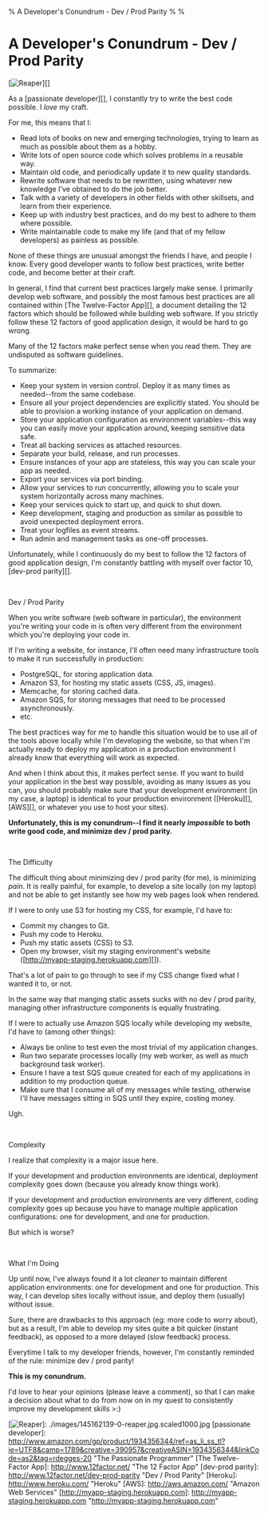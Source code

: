 % A Developer's Conundrum - Dev / Prod Parity
%
%

# A Developer's Conundrum - Dev / Prod Parity

[![Reaper][]][]

As a [passionate developer][], I constantly try to write the best code possible.
I *love* my craft.

For me, this means that I:

-   Read lots of books on new and emerging technologies, trying to learn as much
    as possible about them as a hobby.
-   Write lots of open source code which solves problems in a reusable way.
-   Maintain old code, and periodically update it to new quality standards.
-   Rewrite software that needs to be rewritten, using whatever new knowledge
    I've obtained to do the job better.
-   Talk with a variety of developers in other fields with other skillsets, and
    learn from their experience.
-   Keep up with industry best practices, and do my best to adhere to them where
    possible.
-   Write maintainable code to make my life (and that of my fellow developers)
    as painless as possible.

None of these things are unusual amongst the friends I have, and people I know.
Every good developer wants to follow best practices, write better code, and
become better at their craft.

In general, I find that current best practices largely make sense. I primarily
develop web software, and possibly the most famous best practices are all
contained within [The Twelve-Factor App][], a document detailing the 12 factors
which should be followed while building web software. If you strictly follow
these 12 factors of good application design, it would be hard to go wrong.

Many of the 12 factors make perfect sense when you read them. They are
undisputed as software guidelines.

To summarize:

-   Keep your system in version control. Deploy it as many times as needed--from
    the same codebase.
-   Ensure all your project dependencies are explicitly stated. You should be
    able to provision a working instance of your application on demand.
-   Store your application configuration as environment variables--this way you
    can easily move your application around, keeping sensitive data safe.
-   Treat all backing services as attached resources.
-   Separate your build, release, and run processes.
-   Ensure instances of your app are stateless, this way you can scale your app
    as needed.
-   Export your services via port binding.
-   Allow your services to run concurrently, allowing you to scale your system
    horizontally across many machines.
-   Keep your services quick to start up, and quick to shut down.
-   Keep development, staging and production as similar as possible to avoid
    unexpected deployment errors.
-   Treat your logfiles as event streams.
-   Run admin and management tasks as one-off processes.

Unfortunately, while I continuously do my best to follow the 12 factors of good
application design, I'm constantly battling with myself over factor 10,
[dev-prod parity][].

 

Dev / Prod Parity

When you write software (web software in particular), the environment you're
writing your code in is often very different from the environment which you're
deploying your code in.

If I'm writing a website, for instance, I'll often need many infrastructure
tools to make it run successfully in production:

-   PostgreSQL, for storing application data.
-   Amazon S3, for hosting my static assets (CSS, JS, images).
-   Memcache, for storing cached data.
-   Amazon SQS, for storing messages that need to be processed asynchronously.
-   etc.

The best practices way for me to handle this situation would be to use all of
the tools above locally while I'm developing the website, so that when I'm
actually ready to deploy my application in a production environment I already
know that everything will work as expected.

And when I think about this, it makes perfect sense. If you want to build your
application in the best way possible, avoiding as many issues as you can, you
should probably make sure that your development environment (in my case, a
laptop) is identical to your production environment ([Heroku][], [AWS][], or
whatever you use to host your sites).

**Unfortunately, this is my conundrum--I find it nearly *impossible* to both
write good code, and minimize dev / prod parity.**

 

The Difficulty

The difficult thing about minimizing dev / prod parity (for me), is minimizing
*pain*. It is really painful, for example, to develop a site locally (on my
laptop) and not be able to get instantly see how my web pages look when
rendered.

If I were to only use S3 for hosting my CSS, for example, I'd have to:

-   Commit my changes to Git.
-   Push my code to Heroku.
-   Push my static assets (CSS) to S3.
-   Open my browser, visit my staging environment's website
    ([http://myapp-staging.herokuapp.com][]).

That's a lot of pain to go through to see if my CSS change fixed what I wanted
it to, or not.

In the same way that manging static assets sucks with no dev / prod parity,
managing other infrastructure components is equally frustrating.

If I were to actually use Amazon SQS locally while developing my website, I'd
have to (among other things):

-   Always be online to test even the most trivial of my application changes.
-   Run two separate processes locally (my web worker, as well as much
    background task worker).
-   Ensure I have a test SQS queue created for each of my applications in
    addition to my production queue.
-   Make sure that I consume all of my messages while testing, otherwise I'll
    have messages sitting in SQS until they expire, costing money.

Ugh.

 

Complexity

I realize that complexity is a major issue here.

If your development and production environments are identical, deployment
complexity goes down (because you already know things work).

If your development and production environments are very different, coding
complexity goes up because you have to manage multiple application
configurations: one for development, and one for production.

But which is worse?

 

What I'm Doing

Up until now, I've always found it a lot *cleaner* to maintain different
application environments: one for development and one for production. This way,
I can develop sites locally without issue, and deploy them (usually) without
issue.

Sure, there are drawbacks to this approach (eg: more code to worry about), but
as a result, I'm able to develop my sites quite a bit quicker (instant
feedback), as opposed to a more delayed (slow feedback) process.

Everytime I talk to my developer friends, however, I'm constantly reminded of
the rule: minimize dev / prod parity!

**This is my conundrum.**

I'd love to hear your opinions (please leave a comment), so that I can make a
decision about what to do from now on in my quest to consistently improve my
development skills \>:)

  [Reaper]: http://getfile0.posterous.com/getfile/files.posterous.com/temp-2012-07-10/jyjvIJIjmyCvAIJJifzaaClJEtwlaqwwinEiAbnAgaEtiCCHtGwAiwmBkAyi/reaper.jpg.scaled696.jpg
  [![Reaper][]]: ./images/145162139-0-reaper.jpg.scaled1000.jpg
  [passionate developer]: http://www.amazon.com/gp/product/1934356344/ref=as_li_ss_tl?ie=UTF8&camp=1789&creative=390957&creativeASIN=1934356344&linkCode=as2&tag=rdegges-20
    "The Passionate Programmer"
  [The Twelve-Factor App]: http://www.12factor.net/ "The 12 Factor App"
  [dev-prod parity]: http://www.12factor.net/dev-prod-parity "Dev / Prod Parity"
  [Heroku]: http://www.heroku.com/ "Heroku"
  [AWS]: http://aws.amazon.com/ "Amazon Web Services"
  [http://myapp-staging.herokuapp.com]: http://myapp-staging.herokuapp.com
    "http://myapp-staging.herokuapp.com"
